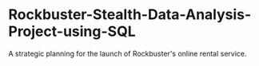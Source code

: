 # Rockbuster-Stealth-Data-Analysis-Project-using-SQL
A strategic planning for the launch of Rockbuster's online rental service.
